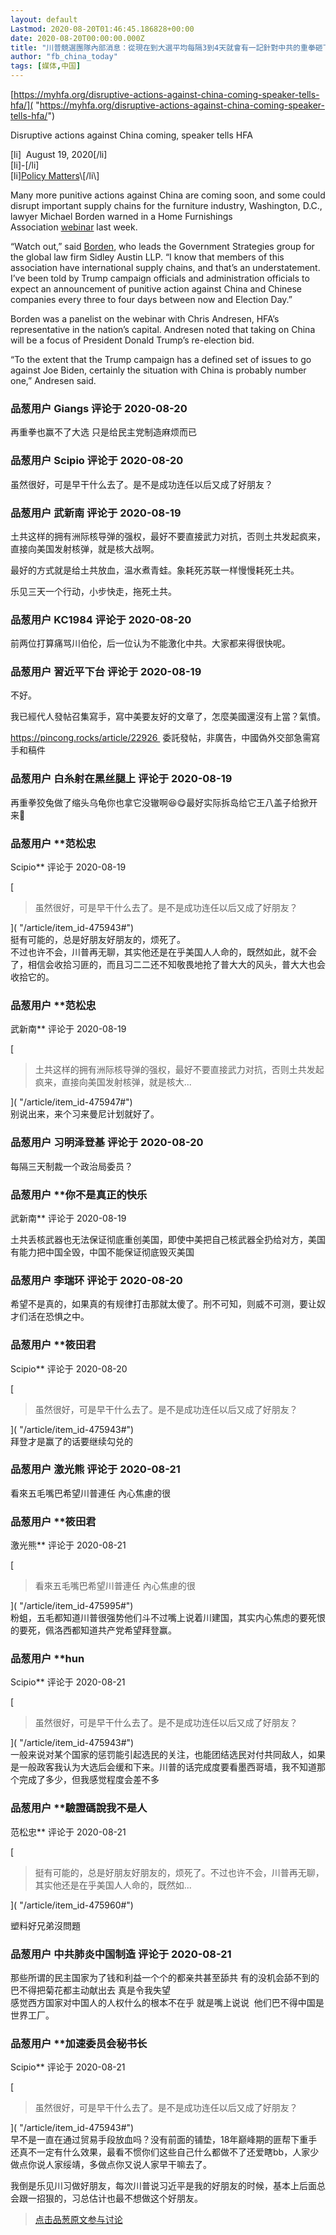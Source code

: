 ```yaml
---
layout: default
Lastmod: 2020-08-20T01:46:45.186828+00:00
date: 2020-08-20T00:00:00.000Z
title: "川普競選團隊內部消息：從現在到大選平均每隔3到4天就會有一記針對中共的重拳砸下來."
author: "fb_china_today"
tags: [媒体,中国]
---
```


[https://myhfa.org/disruptive-actions-against-china-coming-speaker-tells-hfa/]( "https://myhfa.org/disruptive-actions-against-china-coming-speaker-tells-hfa/")  
  
  
Disruptive actions against China coming, speaker tells HFA  

\[li\]  August 19, 2020\[/li\]  
\[li\]-\[/li\]  
\[li\][Policy Matters]( "https://myhfa.org/category/policy-matters/")\[/li\]  

  
Many more punitive actions against China are coming soon, and some could disrupt important supply chains for the furniture industry, Washington, D.C., lawyer Michael Borden warned in a Home Furnishings Association [webinar]( "https://myhfa.org/webinar/congress-acts-again-what-helps-you-what-doesnt/?_cldee=ZGNsYXJrQG5haGZhLm9yZw%3d%3d&recipientid=contact-dfb1045b54fee81180fa000d3a011cec-b2c1bc29aa0b4e5ca5e12741baf35a1a&esid=ecfebfdb-acd8-ea11-80e7-000d3a0dce1c") last week.  
  
“Watch out,” said [Borden]( "https://www.sidley.com/en/people/b/borden-michael-e"), who leads the Government Strategies group for the global law firm Sidley Austin LLP. “I know that members of this association have international supply chains, and that’s an understatement. I’ve been told by Trump campaign officials and administration officials to expect an announcement of punitive action against China and Chinese companies every three to four days between now and Election Day.”  
  
Borden was a panelist on the webinar with Chris Andresen, HFA’s representative in the nation’s capital. Andresen noted that taking on China will be a focus of President Donald Trump’s re-election bid.  
  
“To the extent that the Trump campaign has a defined set of issues to go against Joe Biden, certainly the situation with China is probably number one,” Andresen said.

            
### 品葱用户 **Giangs** 评论于 2020-08-20
        
再重拳也赢不了大选 只是给民主党制造麻烦而已
        


            
### 品葱用户 **Scipio** 评论于 2020-08-20
        
虽然很好，可是早干什么去了。是不是成功连任以后又成了好朋友？
        


            
### 品葱用户 **武新南** 评论于 2020-08-19
        
土共这样的拥有洲际核导弹的强权，最好不要直接武力对抗，否则土共发起疯来，直接向美国发射核弹，就是核大战啊。  
  
最好的方式就是给土共放血，温水煮青蛙。象耗死苏联一样慢慢耗死土共。  
  
乐见三天一个行动，小步快走，拖死土共。
        


            
### 品葱用户 **KC1984** 评论于 2020-08-20
        
前两位打算痛骂川伯伦，后一位认为不能激化中共。大家都来得很快呢。
        


            
### 品葱用户 **習近平下台** 评论于 2020-08-19
        
不好。  
  
我已經代人發帖召集寫手，寫中美要友好的文章了，怎麼美國還沒有上當？氣憤。  
  
https://pincong.rocks/article/22926  委託發帖，非廣告，中國偽外交部急需寫手和稿件
        


            
### 品葱用户 **白糸射在黑丝腿上** 评论于 2020-08-19
        
再重拳狡兔做了缩头乌龟你也拿它没辙啊😆😋最好实际拆岛给它王八盖子给掀开来🤗
        


            
### 品葱用户 **范松忠 
Scipio** 评论于 2020-08-19
        
[

> 虽然很好，可是早干什么去了。是不是成功连任以后又成了好朋友？

]( "/article/item_id-475943#")  
挺有可能的，总是好朋友好朋友的，烦死了。  
不过也许不会，川普再无聊，其实他还是在乎美国人人命的，既然如此，就不会了，相信会收拾习匪的，而且习二二还不知敬畏地抢了普大大的风头，普大大也会收拾它的。
        


            
### 品葱用户 **范松忠 
武新南** 评论于 2020-08-19
        
[

> 土共这样的拥有洲际核导弹的强权，最好不要直接武力对抗，否则土共发起疯来，直接向美国发射核弹，就是核大...

]( "/article/item_id-475947#")  
别说出来，来个习来曼尼计划就好了。
        


            
### 品葱用户 **习明泽登基** 评论于 2020-08-20
        
每隔三天制裁一个政治局委员？
        


            
### 品葱用户 **你不是真正的快乐 
武新南** 评论于 2020-08-19
        
土共丢核武器也无法保证彻底重创美国，即使中美把自己核武器全扔给对方，美国有能力把中国全毁，中国不能保证彻底毁灭美国
        


            
### 品葱用户 **李瑞环** 评论于 2020-08-20
        
希望不是真的，如果真的有规律打击那就太傻了。刑不可知，则威不可测，要让奴才们活在恐惧之中。
        


            
### 品葱用户 **筱田君 
Scipio** 评论于 2020-08-20
        
[

> 虽然很好，可是早干什么去了。是不是成功连任以后又成了好朋友？

]( "/article/item_id-475943#")  
拜登才是赢了的话要继续勾兑的
        


            
### 品葱用户 **激光熊** 评论于 2020-08-21
        
看來五毛嘴巴希望川普連任 內心焦慮的很
        


            
### 品葱用户 **筱田君 
激光熊** 评论于 2020-08-21
        
[

> 看來五毛嘴巴希望川普連任 內心焦慮的很

]( "/article/item_id-475995#")  
粉蛆，五毛都知道川普很强势他们斗不过嘴上说着川建国，其实内心焦虑的要死恨的要死，佩洛西都知道共产党希望拜登赢。
        


            
### 品葱用户 **hun 
Scipio** 评论于 2020-08-21
        
[

> 虽然很好，可是早干什么去了。是不是成功连任以后又成了好朋友？

]( "/article/item_id-475943#")  
一般来说对某个国家的惩罚能引起选民的关注，也能团结选民对付共同敌人，如果是一般政客我认为大选后会缓和下来。川普的话完成度要看墨西哥墙，我不知道那个完成了多少，但我感觉程度会差不多
        


            
### 品葱用户 **驗證碼說我不是人 
范松忠** 评论于 2020-08-21
        
[

> 挺有可能的，总是好朋友好朋友的，烦死了。不过也许不会，川普再无聊，其实他还是在乎美国人人命的，既然如...

]( "/article/item_id-475960#")  
  
塑料好兄弟沒問題
        


            
### 品葱用户 **中共肺炎中国制造** 评论于 2020-08-21
        
那些所谓的民主国家为了钱和利益一个个的都亲共甚至舔共 有的没机会舔不到的巴不得把菊花都主动献出去 真是令我失望  
感觉西方国家对中国人的人权什么的根本不在乎 就是嘴上说说  他们巴不得中国是世界工厂。
        


            
### 品葱用户 **加速委员会秘书长 
Scipio** 评论于 2020-08-21
        
[

> 虽然很好，可是早干什么去了。是不是成功连任以后又成了好朋友？

]( "/article/item_id-475943#")  
早不是一直在通过贸易手段放血吗？没有前面的铺垫，18年巅峰期的匪帮下重手还真不一定有什么效果，最看不惯你们这些自己什么都做不了还爱瞎bb，人家少做点你说人家绥靖，多做点你又说人家早干嘛去了。  
  
我倒是乐见川习做好朋友，每次川普说习近平是我的好朋友的时候，基本上后面总会跟一招狠的，习总估计也最不想做这个好朋友。
        






> [点击品葱原文参与讨论](https://pincong.rocks/article/23165)

